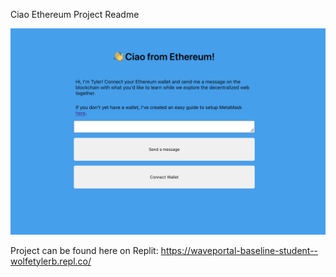 Ciao Ethereum Project Readme

![Ciao Ethereum](CiaoEthereum.png)

Project can be found here on Replit:
https://waveportal-baseline-student--wolfetylerb.repl.co/

